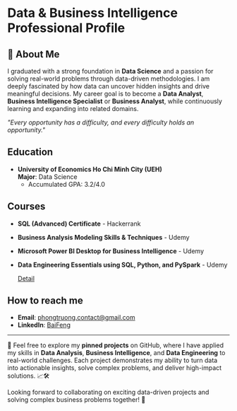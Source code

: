 # **Data & Business Intelligence Professional Profile**

## 👋 **About Me**

I graduated with a strong foundation in **Data Science** and a passion for solving real-world problems through data-driven methodologies. I am deeply fascinated by how data can uncover hidden insights and drive meaningful decisions. My career goal is to become a **Data Analyst**, **Business Intelligence Specialist** or **Business Analyst**, while continuously learning and expanding into related domains.

*"Every opportunity has a difficulty, and every difficulty holds an opportunity."*

## **Education**

- **University of Economics Ho Chi Minh City (UEH)**  
  **Major**: Data Science    
  - Accumulated GPA: 3.2/4.0       

## **Courses**

- **SQL (Advanced) Certificate** - Hackerrank  
- **Business Analysis Modeling Skills & Techniques** - Udemy  
- **Microsoft Power BI Desktop for Business Intelligence** - Udemy  
- **Data Engineering Essentials using SQL, Python, and PySpark** - Udemy

  [Detail](https://drive.google.com/drive/folders/1ZOtUX6vscOyqkvUxzcomkXNxyG2kC1Q6?usp=sharing)
## **How to reach me**


- **Email**: [phongtruong.contact@gmail.com](mailto:phongtruong.contact@gmail.com)
- **LinkedIn**: [BaiFeng](https://www.linkedin.com/in/phong-truong-itba/)

---
📁 Feel free to explore my **pinned projects** on GitHub, where I have applied my skills in **Data Analysis**, **Business Intelligence**, and **Data Engineering** to real-world challenges. Each project demonstrates my ability to turn data into actionable insights, solve complex problems, and deliver high-impact solutions. 📈🛠️

Looking forward to collaborating on exciting data-driven projects and solving complex business problems together! 🤝

